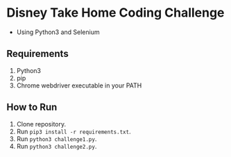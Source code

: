 # Disney Take Home Coding Challenge
- Using Python3 and Selenium

## Requirements
1. Python3
2. pip
3. Chrome webdriver executable in your PATH

## How to Run
1. Clone repository.
2. Run `pip3 install -r requirements.txt`.
3. Run `python3 challenge1.py`.
4. Run `python3 challenge2.py`.
